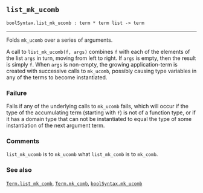 ## `list_mk_ucomb`

``` hol4
boolSyntax.list_mk_ucomb : term * term list -> term
```

------------------------------------------------------------------------

Folds `mk_ucomb` over a series of arguments.

A call to `list_mk_ucomb(f, args)` combines `f` with each of the
elements of the list `args` in turn, moving from left to right. If
`args` is empty, then the result is simply `f`. When `args` is
non-empty, the growing application-term is created with successive calls
to `mk_ucomb`, possibly causing type variables in any of the terms to
become instantiated.

### Failure

Fails if any of the underlying calls to `mk_ucomb` fails, which will
occur if the type of the accumulating term (starting with `f`) is not of
a function type, or if it has a domain type that can not be instantiated
to equal the type of some instantiation of the next argument term.

### Comments

`list_mk_ucomb` is to `mk_ucomb` what `list_mk_comb` is to `mk_comb`.

### See also

[`Term.list_mk_comb`](#Term.list_mk_comb),
[`Term.mk_comb`](#Term.mk_comb),
[`boolSyntax.mk_ucomb`](#boolSyntax.mk_ucomb)
